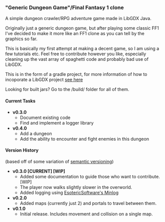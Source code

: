 ### "Generic Dungeon Game"/Final Fantasy 1 clone
A simple dungeon crawler/RPG adventure game made in LibGDX Java.

Originally just a generic dungeon game, but after playing some classic FF1 I've decided to make it more like an FF1 clone as you can tell by the graphics so far.

This is basically my first attempt at making a decent game, so I am using a few tutorials etc. 
Feel free to contribute however you like, especially cleaning up the vast array of spaghetti code and probably bad use of 
LibGDX.

This is in the form of a gradle project, for more information of how to incoporate a LibGDX project 
[see here](https://github.com/libgdx/libgdx/wiki/Setting-up-your-Development-Environment-%28Eclipse%2C-Intellij-IDEA%2C-NetBeans%29)

Looking for built jars? Go to the /build/ folder for all of them.

#### Current Tasks
* **v0.3.0**
  * Document existing code
  * Find and implement a logger library
* **v0.4.0**
  * Add a dungeon
  * Add the ability to encounter and fight enemies in this dungeon

#### Version History
(based off of some variation of [semantic versioning](http://semver.org/))
* **v0.3.0 [CURRENT] [WIP]** 
  * Added some documentation to guide those who want to contribute. [WIP]
  * The player now walks slightly slower in the overworld.
  * Added logging using [EsotericSoftware's Minlog](https://github.com/EsotericSoftware/minlog)
* **v0.2.0** 
  * Added maps (currently just 2) and portals to travel between them.
* **v0.1.0** 
  * Initial release. Includes movement and collision on a single map.
